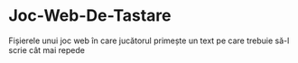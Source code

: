 # Joc-Web-De-Tastare
Fișierele unui joc web în care jucătorul primește un text pe care trebuie să-l scrie cât mai repede
